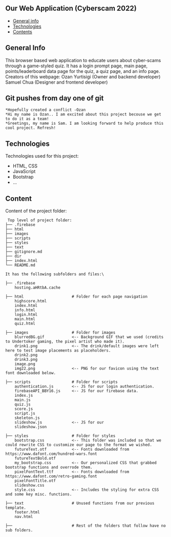 ## Our Web Application (Cyberscam 2022)

* [General info](#general-info)
* [Technologies](#technologies)
* [Contents](#content)

## General Info
This browser based web application to educate users about cyber-scams through a game-styled
quiz. It has a login prompt page, main page, points/leaderboard data page for the quiz, a quiz page, and an info page.
Creators of this webpage: 
Ozan Yurtisigi (Owner and backend developer)
Samuel Chua (Designer and frontend developer)

## Git pushes from day one of git
    *Hopefully created a conflict -Ozan
    *Hi my name is Ozan.. I am excited about this project becouse we get to do it as a team!
    *Greetings, my name is Sam. I am looking forward to help produce this cool project. Refresh!

## Technologies
Technologies used for this project:
* HTML, CSS
* JavaScript
* Bootstrap 
* ...
	
## Content
Content of the project folder:

```
 Top level of project folder: 
├── .firebase
├── html
├── images
├── scripts
├── styles
├── text
├── gitignore.md
├── dir
├── index.html
└── README.md

It has the following subfolders and files:\

├── .firebase
    hosting.aHRtbA.cache
    
├── html                     # Folder for each page navigation
    highscore.html
    index.html
    info.html
    login.html
    main.html
    quiz.html

├── images                   # Folder for images
    blurredBG.gif            <-- Background GIF that we used (credits to Undertoker gaming, the pixel artist who made it).
    drink1.png               <-- The drink/default images were left here to test image placements as placeholders.
    drink2.png
    drink3.png
    image.png                
    img22.png                <-- PNG for our favicon using the text font downloaded below.
    
├── scripts                  # Folder for scripts
    authentication.js        <-- JS for our login authentication.
    firebaseAPI_BBY16.js     <-- JS for our firebase data.
    index.js
    main.js
    quiz.js
    score.js
    script.js
    skeleton.js
    slideshow.js             <-- JS for our
    slideshow.json
    
├── styles                   # Folder for styles
    bootstrap.css            <-- This folder was included so that we could rewrite CSS to customize our page to the format we wished.
    futureText.otf           <-- Fonts downloaded from https://www.dafont.com/hundred-wars.font
    futureTextBold.otf
    my_bootstrap.css         <-- Our personalized CSS that grabbed bootstrap functions and overrode them.
    pixelFontText.ttf        <-- Fonts downloaded from https://www.dafont.com/retro-gaming.font
    pixelFontTitle.otf       
    slideshow.css
    style.css                <-- Includes the styling for extra CSS and some key misc. functions.

├── text                     # Unused functions from our previous template.
    footer.html
    nav.html

├──                          # Rest of the folders that follow have no sub folders.
```


